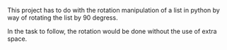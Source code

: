 This project has to do with the  rotation manipulation of a list
in python by way of rotating the list by 90 degress.

In the task to follow, the rotation would be done without
the use of extra space.
